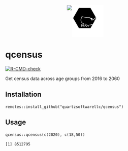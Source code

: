 <div style="display: flex; justify-content: center;"><img href="https://quartzsoftware.com" src="https://quartzsoftware-assets.s3.amazonaws.com/logo.svg" height="100"/><img src="./logo.svg" height="100"/></div>

# qcensus
  <!-- badges: start -->
  [![R-CMD-check](https://github.com/QuartzSoftwareLLC/qcensus/workflows/R-CMD-check/badge.svg)](https://github.com/QuartzSoftwareLLC/qcensus/actions)
  <!-- badges: end -->

Get census data across age groups from 2016 to 2060

## Installation 

```{R}
remotes::install_github("quartzsoftwarellc/qcensus")
```

## Usage


```{R}
qcensus::qcensus(c(2020), c(18,50))
```

```{R}
[1] 8512795
```